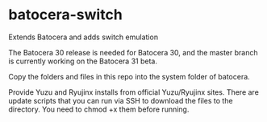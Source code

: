 # batocera-switch
Extends Batocera and adds switch emulation

The Batocera 30 release is needed for Batocera 30, and the master branch is currently working on the Batocera 31 beta. 

Copy the folders and files in this repo into the system folder of batocera.

Provide Yuzu and Ryujinx installs from official Yuzu/Ryujinx sites.  There are update scripts that you can run via SSH to download the files to the directory.  You need to chmod +x them before running.  
